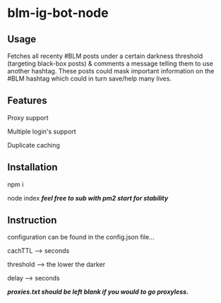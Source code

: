 # blm-ig-bot-node

## Usage

Fetches all recenty #BLM posts under a certain darkness threshold (targeting black-box posts) & comments a message telling them to use another hashtag. These posts could mask important information on the #BLM hashtag which could in turn save/help many lives.

## Features

Proxy support

Multiple login's support

Duplicate caching

## Installation

npm i

node index ***feel free to sub with pm2 start for stability***

## Instruction

configuration can be found in the config.json file...

cachTTL --> seconds

threshold --> the lower the darker

delay --> seconds

***proxies.txt should be left blank if you would to go proxyless.***
